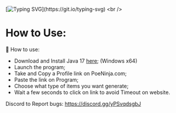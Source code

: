 [![Typing SVG](https://readme-typing-svg.herokuapp.com?font=Fira+Code&duration=3000&pause=1000&color=13FB20&center=true&vCenter=true&repeat=false&random=false&width=1000&lines=Fast+Build+(V1.0))](https://git.io/typing-svg)
<br />

##

# How to Use:

🧠 How to use:
- Download and Install Java 17 <a href=https://download.oracle.com/java/17/archive/jdk-17.0.9_windows-x64_bin.exe>here</a>;  (Windows x64)
- Launch the program;
- Take and Copy a Profile link on PoeNinja.com;
- Paste the link on Program;
- Choose what type of items you want generate;
- Wait a few seconds to click on link to avoid Timeout on website.


Discord to Report bugs: https://discord.gg/yPSvqdsgbJ
